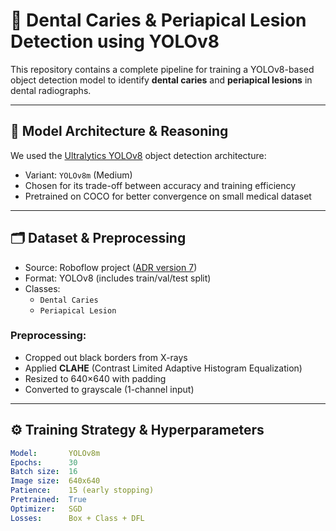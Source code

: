 # 🦷 Dental Caries & Periapical Lesion Detection using YOLOv8

This repository contains a complete pipeline for training a YOLOv8-based object detection model to identify **dental caries** and **periapical lesions** in dental radiographs.

---

## 📐 Model Architecture & Reasoning

We used the [Ultralytics YOLOv8](https://docs.ultralytics.com) object detection architecture:
- Variant: `YOLOv8m` (Medium)
- Chosen for its trade-off between accuracy and training efficiency
- Pretrained on COCO for better convergence on small medical dataset

---

## 🗂️ Dataset & Preprocessing

- Source: Roboflow project ([ADR version 7](https://universe.roboflow.com/new-workspace-oorwh/adr))
- Format: YOLOv8 (includes train/val/test split)
- Classes: 
  - `Dental Caries`
  - `Periapical Lesion`

### Preprocessing:
- Cropped out black borders from X-rays
- Applied **CLAHE** (Contrast Limited Adaptive Histogram Equalization)
- Resized to 640×640 with padding
- Converted to grayscale (1-channel input)

---

## ⚙️ Training Strategy & Hyperparameters

```yaml
Model:       YOLOv8m
Epochs:      30
Batch size:  16
Image size:  640x640
Patience:    15 (early stopping)
Pretrained:  True
Optimizer:   SGD
Losses:      Box + Class + DFL
